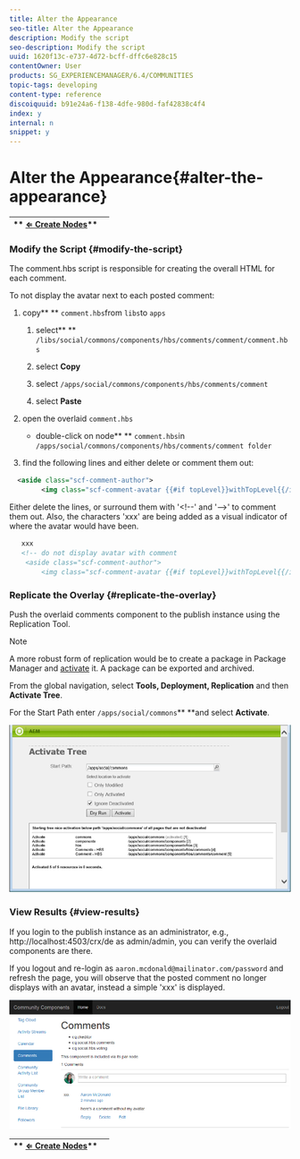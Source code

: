 ```yaml
---
title: Alter the Appearance
seo-title: Alter the Appearance
description: Modify the script
seo-description: Modify the script
uuid: 1620f13c-e737-4d72-bcff-dffc6e828c15
contentOwner: User
products: SG_EXPERIENCEMANAGER/6.4/COMMUNITIES
topic-tags: developing
content-type: reference
discoiquuid: b91e24a6-f138-4dfe-980d-faf42838c4f4
index: y
internal: n
snippet: y
---
```


# Alter the Appearance{#alter-the-appearance}

| ** [⇐ Create Nodes](../../communities/using/overlay-create-nodes.md)** |  |
|---|---|

### Modify the Script {#modify-the-script}

The comment.hbs script is responsible for creating the overall HTML for each comment.

To not display the avatar next to each posted comment:

1. copy** ** `comment.hbs`from `libs`to `apps`

    1. select** ** `/libs/social/commons/components/hbs/comments/comment/comment.hbs`
    
    1. select **Copy**
    1. select `/apps/social/commons/components/hbs/comments/comment`
    1. select **Paste**

1. open the overlaid `comment.hbs`

    * double-click on node** ** `comment.hbs`in `/apps/social/commons/components/hbs/comments/comment folder`

1. find the following lines and either delete or comment them out:

```xml
  <aside class="scf-comment-author">
        <img class="scf-comment-avatar {{#if topLevel}}withTopLevel{{/if}}" src="{{author.avatarUrl}}"></img>

```

Either delete the lines, or surround them with '&lt;!--' and '--&gt;' to comment them out. Also, the characters 'xxx' are being added as a visual indicator of where the avatar would have been.

```xml
   xxx
   <!-- do not display avatar with comment
    <aside class="scf-comment-author">
        <img class="scf-comment-avatar {{#if topLevel}}withTopLevel{{/if}}" src="{{author.avatarUrl}}"></img>

```

### Replicate the Overlay {#replicate-the-overlay}

Push the overlaid comments component to the publish instance using the Replication Tool.

>[!NOTE]
>
>A more robust form of replication would be to create a package in Package Manager and [activate](../../sites/administering/using/package-manager.md#replicatingpackages) it. A package can be exported and archived.

From the global navigation, select **Tools, Deployment, Replication** and then **Activate Tree**.

For the Start Path enter `/apps/social/commons`** **and select **Activate**.

![](assets/chlimage_1-42.png) 

### View Results {#view-results}

If you login to the publish instance as an administrator, e.g., http://localhost:4503/crx/de as admin/admin, you can verify the overlaid components are there.

If you logout and re-login as `aaron.mcdonald@mailinator.com/password` and refresh the page, you will observe that the posted comment no longer displays with an avatar, instead a simple 'xxx' is displayed.

![](assets/chlimage_1-43.png) 

| ** [⇐ Create Nodes](../../communities/using/overlay-create-nodes.md)** |  |
|---|---|

